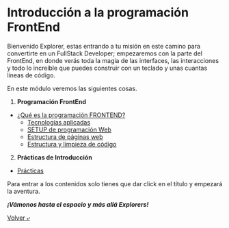 # Introducción a la programación FrontEnd

Bienvenido Explorer, estas entrando a tu misión en este camino para convertirte en un FullStack Developer; empezaremos con la parte del FrontEnd, en donde verás toda la magia de las interfaces, las interacciones y todo lo increíble que puedes construir con un teclado y unas cuantas líneas de código.

En este módulo veremos las siguientes cosas.

1. **Programación FrontEnd**

- [¿Qué es la programación FRONTEND?](./temario/1.-queEsFrontEnd.md)
  - [Tecnologías aplicadas](./temario/2.-frontEndTecs.md)
  - [SETUP de programación Web](./temario/3.-webDevSetup.md)
  - [Estructura de páginas web](./temario/4.-estructuraWeb.md)
  - [Estructura y limpieza de código](./temario/5.-estructuraCodigo.md)

2. **Prácticas de Introducción**

- [Prácticas](./practicas//README.md)

Para entrar a los contenidos solo tienes que dar click en el título y empezará la aventura.

**_¡Vámonos hasta el espacio y más allá Explorers!_**

[Volver &ldca;](/README.md "Regresar a página principal")